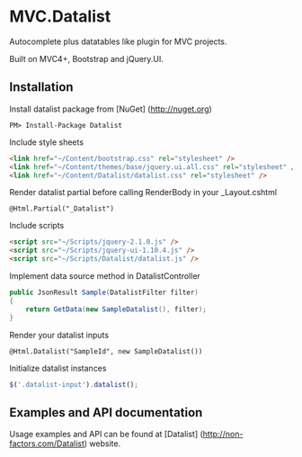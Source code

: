 MVC.Datalist
============

Autocomplete plus datatables like plugin for MVC projects.

Built on MVC4+, Bootstrap and jQuery.UI.

Installation
-
Install datalist package from [NuGet] (http://nuget.org)
```
PM> Install-Package Datalist
```
Include style sheets
```html
<link href="~/Content/bootstrap.css" rel="stylesheet" />
<link href="~/Content/themes/base/jquery.ui.all.css" rel="stylesheet" />
<link href="~/Content/Datalist/datalist.css" rel="stylesheet" />
```
Render datalist partial before calling RenderBody in your _Layout.cshtml
```cshtml
@Html.Partial("_Datalist")
```
Include scripts
```html
<script src="~/Scripts/jquery-2.1.0.js" />
<script src="~/Scripts/jquery-ui-1.10.4.js" />
<script src="~/Scripts/Datalist/datalist.js" />
```
Implement data source method in DatalistController
```cs
public JsonResult Sample(DatalistFilter filter)
{
    return GetData(new SampleDatalist(), filter);
}
```
Render your datalist inputs
```
@Html.Datalist("SampleId", new SampleDatalist())
```
Initialize datalist instances
```js
$('.datalist-input').datalist();
```

Examples and API documentation
--
Usage examples and API can be found at [Datalist] (http://non-factors.com/Datalist) website.
